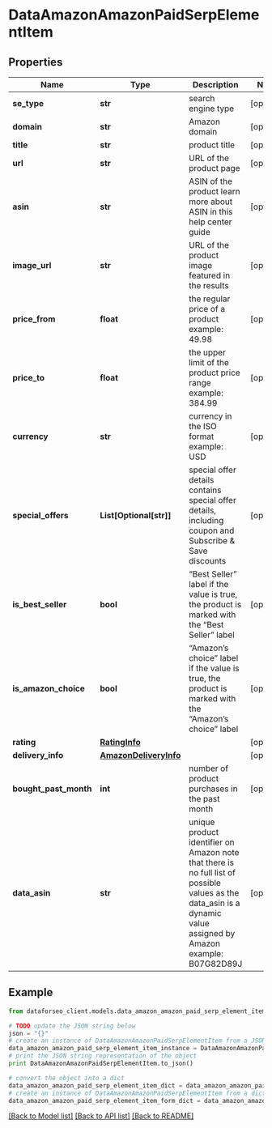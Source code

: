 # DataAmazonAmazonPaidSerpElementItem


## Properties

Name | Type | Description | Notes
------------ | ------------- | ------------- | -------------
**se_type** | **str** | search engine type | [optional] 
**domain** | **str** | Amazon domain | [optional] 
**title** | **str** | product title | [optional] 
**url** | **str** | URL of the product page | [optional] 
**asin** | **str** | ASIN of the product learn more about ASIN in this help center guide | [optional] 
**image_url** | **str** | URL of the product image featured in the results | [optional] 
**price_from** | **float** | the regular price of a product example: 49.98 | [optional] 
**price_to** | **float** | the upper limit of the product price range example: 384.99 | [optional] 
**currency** | **str** | currency in the ISO format example: USD | [optional] 
**special_offers** | **List[Optional[str]]** | special offer details contains special offer details, including coupon and Subscribe &amp; Save discounts | [optional] 
**is_best_seller** | **bool** | “Best Seller” label if the value is true, the product is marked with the “Best Seller” label | [optional] 
**is_amazon_choice** | **bool** | “Amazon’s choice” label if the value is true, the product is marked with the “Amazon’s choice” label | [optional] 
**rating** | [**RatingInfo**](RatingInfo.md) |  | [optional] 
**delivery_info** | [**AmazonDeliveryInfo**](AmazonDeliveryInfo.md) |  | [optional] 
**bought_past_month** | **int** | number of product purchases in the past month | [optional] 
**data_asin** | **str** | unique product identifier on Amazon note that there is no full list of possible values as the data_asin is a dynamic value assigned by Amazon example: B07G82D89J | [optional] 

## Example

```python
from dataforseo_client.models.data_amazon_amazon_paid_serp_element_item import DataAmazonAmazonPaidSerpElementItem

# TODO update the JSON string below
json = "{}"
# create an instance of DataAmazonAmazonPaidSerpElementItem from a JSON string
data_amazon_amazon_paid_serp_element_item_instance = DataAmazonAmazonPaidSerpElementItem.from_json(json)
# print the JSON string representation of the object
print DataAmazonAmazonPaidSerpElementItem.to_json()

# convert the object into a dict
data_amazon_amazon_paid_serp_element_item_dict = data_amazon_amazon_paid_serp_element_item_instance.to_dict()
# create an instance of DataAmazonAmazonPaidSerpElementItem from a dict
data_amazon_amazon_paid_serp_element_item_form_dict = data_amazon_amazon_paid_serp_element_item.from_dict(data_amazon_amazon_paid_serp_element_item_dict)
```
[[Back to Model list]](../README.md#documentation-for-models) [[Back to API list]](../README.md#documentation-for-api-endpoints) [[Back to README]](../README.md)


